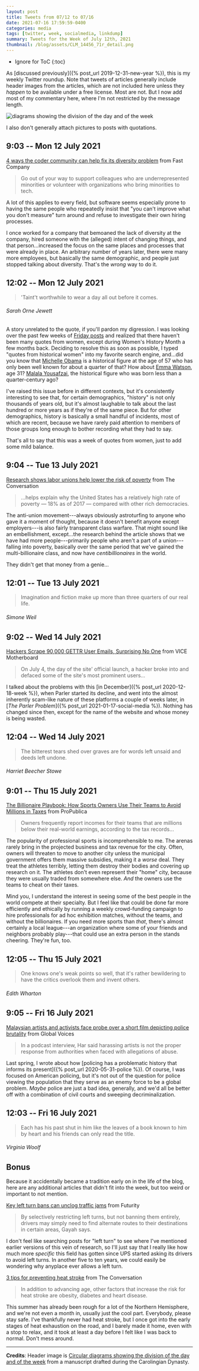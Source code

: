 ```yaml
---
layout: post
title: Tweets from 07/12 to 07/16
date: 2021-07-16 17:59:59-0400
categories: media
tags: [twitter, week, socialmedia, linkdump]
summary: Tweets for the Week of July 12th, 2021
thumbnail: /blog/assets/CLM_14456_71r_detail.png
---
```


* Ignore for ToC
{:toc}

As [discussed previously]({% post_url 2019-12-31-new-year %}), this is my weekly Twitter roundup.  Note that tweets of articles generally include header images from the articles, which are not included here unless they *happen* to be available under a free license.  Most are not.  But I now add most of my commentary here, where I'm not restricted by the message length.

![diagrams showing the division of the day and of the week](/blog/assets/CLM_14456_71r_detail.png "diagrams showing the division of the day and of the week")

I also don't generally attach pictures to posts with quotations.

## 9:03 -- Mon 12 July 2021

[<i class="fab fa-twitter-square"></i>](https://jcolag.github.io/twitter/1414570990898659340) [4 ways the coder community can help fix its diversity problem](https://www.fastcompany.com/90650434/4-ways-the-coder-community-can-help-fix-its-diversity-problem) from Fast Company

 > Go out of your way to support colleagues who are underrepresented minorities or volunteer with organizations who bring minorities to tech.

A lot of this applies to every field, but software seems especially prone to having the same people who repeatedly insist that "you can't improve what you don't measure" turn around and refuse to investigate their own hiring processes.

I once worked for a company that bemoaned the lack of diversity at the company, hired someone with the (alleged) intent of changing things, and that person...increased the focus on the same places and processes that were already in place.  An arbitrary number of years later, there were many more employees, but basically the same demographic, and people just stopped talking about diversity.  That's the *wrong* way to do it.

## 12:02 -- Mon 12 July 2021

[<i class="fab fa-twitter-square"></i>](https://jcolag.github.io/twitter/1414616037853704197)

 > 'Taint't worthwhile to wear a day all out before it comes.

###### Sarah Orne Jewett

A story unrelated to the quote, if you'll pardon my digression.  I was looking over the past few weeks of [Friday posts](/blog/tag/linkdump) and realized that there haven't been many quotes from women, except during Women's History Month a few months back.  Deciding to resolve this as soon as possible, I typed "quotes from historical women" into my favorite search engine, and...did you know that [Michelle Obama](https://en.wikipedia.org/wiki/Michelle_Obama) is a historical figure at the age of 57 who has only been well known for about a quarter of that?  How about [Emma Watson](https://en.wikipedia.org/wiki/Emma_Watson), age 31?  [Malala Yousafzai](https://en.wikipedia.org/wiki/Malala_Yousafzai), the historical figure who was born less than a quarter-century ago?

I've raised this issue before in different contexts, but it's consistently interesting to see that, for certain demographics, "history" is not only thousands of years old, but it's almost laughable to talk about the last hundred or more years as if they're of the same piece.  But for other demographics, history is basically a small handful of incidents, most of which are recent, because we have rarely paid attention to members of those groups long enough to bother recording what they had to say.

That's all to say that this was a week of quotes from women, just to add some mild balance.

## 9:04 -- Tue 13 July 2021

[<i class="fab fa-twitter-square"></i>](https://jcolag.github.io/twitter/1414933630502064128) [Research shows labor unions help lower the risk of poverty](https://theconversation.com/research-shows-labor-unions-help-lower-the-risk-of-poverty-161050) from The Conversation

 > ...helps explain why the United States has a relatively high rate of poverty — 18% as of 2017 — compared with other rich democracies.

The anti-union movement---always obviously astroturfing to anyone who gave it a moment of thought, because it doesn't benefit anyone except employers---is also fairly transparent class warfare.  That might sound like an embellishment, except...the research behind the article shows that we have had more people---primarily people who aren't a part of a union---falling into poverty, basically over the same period that we've gained the multi-billionaire class, and now have *centibillionaires* in the world.

They didn't get that money from a genie...

## 12:01 -- Tue 13 July 2021

[<i class="fab fa-twitter-square"></i>](https://jcolag.github.io/twitter/1414978173889138700)

 > Imagination and fiction make up more than three quarters of our real life.

###### Simone Weil

## 9:02 -- Wed 14 July 2021

[<i class="fab fa-twitter-square"></i>](https://jcolag.github.io/twitter/1415295514942259201) [Hackers Scrape 90,000 GETTR User Emails, Surprising No One](https://www.vice.com/en/article/dyv44m/hackers-scrape-90000-gettr-user-emails-surprising-no-one) from VICE Motherboard

 > On July 4, the day of the site' official launch, a hacker broke into and defaced some of the site's most prominent users...

I talked about the problems with this [in December]({% post_url 2020-12-18-week %}), when Parler started its decline, and went into the almost inherently scam-like nature of these platforms a couple of weeks later, in [*The Parler Problem*]({% post_url 2021-01-17-social-media %}).  Nothing has changed since then, except for the name of the website and whose money is being wasted.

## 12:04 -- Wed 14 July 2021

[<i class="fab fa-twitter-square"></i>](https://jcolag.github.io/twitter/1415341316838289408)

 > The bitterest tears shed over graves are for words left unsaid and deeds left undone.

###### Harriet Beecher Stowe

## 9:01 -- Thu 15 July 2021

[<i class="fab fa-twitter-square"></i>](https://jcolag.github.io/twitter/1415657651334172673) [The Billionaire Playbook: How Sports Owners Use Their Teams to Avoid Millions in Taxes](https://www.propublica.org/article/the-billionaire-playbook-how-sports-owners-use-their-teams-to-avoid-millions-in-taxes) from ProPublica

 > Owners frequently report incomes for their teams that are millions below their real-world earnings, according to the tax records...

The popularity of professional sports is incomprehensible to me.  The arenas rarely bring in the projected business and tax revenue for the city.  Often, owners will threaten to move to another city unless the municipal government offers them massive subsidies, making it a *worse* deal.  They treat the athletes terribly, letting them destroy their bodies and covering up research on it.  The athletes don't even represent their "home" city, because they were usually traded from somewhere else.  *And* the owners use the teams to cheat on their taxes.

Mind you, I understand the interest in seeing some of the best people in the world compete at their specialty.  But I feel like that could be done far more efficiently and ethically by running a weekly crowd-funding campaign to hire professionals for ad hoc exhibition matches, without the teams, and without the billionaires.  If you need more sports than *that*, there's almost certainly a local league---an organization where some of your friends and neighbors probably play---that could use an extra person in the stands cheering.  They're fun, too.

## 12:05 -- Thu 15 July 2021

[<i class="fab fa-twitter-square"></i>](https://jcolag.github.io/twitter/1415703956303622148)

 > One knows one's weak points so well, that it's rather bewildering to have the critics overlook them and invent others.

###### Edith Wharton

## 9:05 -- Fri 16 July 2021

[<i class="fab fa-twitter-square"></i>](https://jcolag.github.io/twitter/1416021046063296512) [Malaysian artists and activists face probe over a short film depicting police brutality](https://globalvoices.org/2021/07/09/malaysian-artists-and-activists-face-probe-over-a-short-film-depicting-police-brutality/) from Global Voices

 > In a podcast interview, Har said harassing artists is not the proper response from authorities when faced with allegations of abuse.

Last spring, I wrote about how [policing has a problematic history that informs its present]({% post_url 2020-05-31-police %}).  Of course, I was focused on American policing, but it's not out of the question for police viewing the population that they serve as an enemy force to be a global problem.  *Maybe* police are just a bad idea, generally, and we'd all be better off with a combination of civil courts and sweeping decriminalization.

## 12:03 -- Fri 16 July 2021

[<i class="fab fa-twitter-square"></i>](https://jcolag.github.io/twitter/1416065840944926724)

 > Each has his past shut in him like the leaves of a book known to him by heart and his friends can only read the title.

###### Virginia Woolf

## Bonus

Because it accidentally became a tradition early on in the life of the blog, here are any additional articles that didn't fit into the week, but too weird or important to not mention.

<i class="fas fa-square"></i> [Key left turn bans can unclog traffic jams](https://www.futurity.org/banning-left-turn-traffic-flow-2592142/) from Futurity

 > By selectively restricting left turns, but not banning them entirely, drivers may simply need to find alternate routes to their destinations in certain areas, Gayah says.

I don't feel like searching posts for "left turn" to see where I've mentioned earlier versions of this vein of research, so I'll just say that I really like how much more *specific* this field has gotten since UPS started asking its drivers to avoid left turns.  In another five to ten years, we could easily be wondering why anyplace ever allows a left turn.

<i class="fas fa-square"></i> [3 tips for preventing heat stroke](https://theconversation.com/3-tips-for-preventing-heat-stroke-164055) from The Conversation

 > In addition to advancing age, other factors that increase the risk for heat stroke are obesity, diabetes and heart disease.

This summer has already been rough for a lot of the Northern Hemisphere, and we're not even a month in, usually just the cool part.  Everybody, please stay safe.  I've thankfully never had heat stroke, but I once got into the early stages of heat exhaustion on the road, and I barely made it home, even with a stop to relax, and it took at least a day before I felt like I was back to normal.  Don't mess around.

* * *

**Credits**:  Header image is [Circular diagrams showing the division of the day and of the week](https://en.wikipedia.org/wiki/Week#/media/File:CLM_14456_71r_detail.jpg) from a manuscript drafted during the Carolingian Dynasty.
